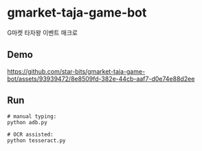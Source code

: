 # gmarket-taja-game-bot
G마켓 타자왕 이벤트 매크로

## Demo
https://github.com/star-bits/gmarket-taja-game-bot/assets/93939472/8e8509fd-382e-44cb-aaf7-d0e74e88d2ee

## Run
```shell
# manual typing:
python adb.py

# OCR assisted:
python tesseract.py
```
